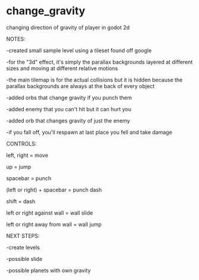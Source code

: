 # change_gravity
changing direction of gravity of player in godot 2d

NOTES:

-created small sample level using a tileset found off google

-for the "3d" effect, it's simply the parallax backgrounds layered at different sizes and moving at different relative motions

-the main tilemap is for the actual collisions but it is hidden because the parallax backgrounds are always at the back of every object

-added orbs that change gravity if you punch them

-added enemy that you can't hit but it can hurt you

-added orb that changes gravity of just the enemy

-if you fall off, you'll respawn at last place you fell and take damage

CONTROLS:

left, right = move

up = jump

spacebar = punch

(left or right) + spacebar = punch dash

shift = dash

left or right against wall = wall slide

left or right away from wall = wall jump

NEXT STEPS:

-create levels

-possible slide

-possible planets with own gravity

